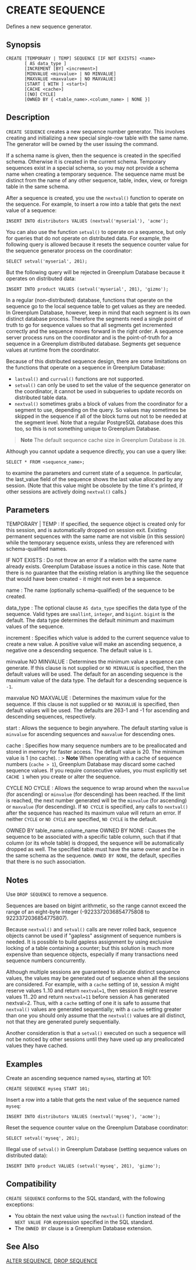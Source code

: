 # CREATE SEQUENCE

Defines a new sequence generator.

## Synopsis

``` {#sql_command_synopsis}
CREATE [TEMPORARY | TEMP] SEQUENCE [IF NOT EXISTS] <name>
       [ AS data_type ]
       [INCREMENT [BY] <increment>] 
       [MINVALUE <minvalue> | NO MINVALUE] 
       [MAXVALUE <maxvalue> | NO MAXVALUE] 
       [START [ WITH ] <start>] 
       [CACHE <cache>] 
       [[NO] CYCLE] 
       [OWNED BY { <table_name>.<column_name> | NONE }]
```

## Description

`CREATE SEQUENCE` creates a new sequence number generator. This involves creating and initializing a new special single-row table with the same name. The generator will be owned by the user issuing the command.

If a schema name is given, then the sequence is created in the specified schema. Otherwise it is created in the current schema. Temporary sequences exist in a special schema, so you may not provide a schema name when creating a temporary sequence. The sequence name must be distinct from the name of any other sequence, table, index, view, or foreign table in the same schema.

After a sequence is created, you use the `nextval()` function to operate on the sequence. For example, to insert a row into a table that gets the next value of a sequence:

```
INSERT INTO distributors VALUES (nextval('myserial'), 'acme');
```

You can also use the function `setval()` to operate on a sequence, but only for queries that do not operate on distributed data. For example, the following query is allowed because it resets the sequence counter value for the sequence generator process on the coordinator:

```
SELECT setval('myserial', 201);
```

But the following query will be rejected in Greenplum Database because it operates on distributed data:

```
INSERT INTO product VALUES (setval('myserial', 201), 'gizmo');
```

In a regular (non-distributed) database, functions that operate on the sequence go to the local sequence table to get values as they are needed. In Greenplum Database, however, keep in mind that each segment is its own distinct database process. Therefore the segments need a single point of truth to go for sequence values so that all segments get incremented correctly and the sequence moves forward in the right order. A sequence server process runs on the coordinator and is the point-of-truth for a sequence in a Greenplum distributed database. Segments get sequence values at runtime from the coordinator.

Because of this distributed sequence design, there are some limitations on the functions that operate on a sequence in Greenplum Database:

-   `lastval()` and `currval()` functions are not supported.
-   `setval()` can only be used to set the value of the sequence generator on the coordinator, it cannot be used in subqueries to update records on distributed table data.
-   `nextval()` sometimes grabs a block of values from the coordinator for a segment to use, depending on the query. So values may sometimes be skipped in the sequence if all of the block turns out not to be needed at the segment level. Note that a regular PostgreSQL database does this too, so this is not something unique to Greenplum Database.

> **Note**
> The default sequence cache size in Greenplum Database is `20`.

Although you cannot update a sequence directly, you can use a query like:

```
SELECT * FROM <sequence_name>;
```

to examine the parameters and current state of a sequence. In particular, the last_value field of the sequence shows the last value allocated by any session. (Note that this value might be obsolete by the time it's printed, if other sessions are actively doing `nextval()` calls.)

## Parameters

TEMPORARY | TEMP
:   If specified, the sequence object is created only for this session, and is automatically dropped on session exit. Existing permanent sequences with the same name are not visible (in this session) while the temporary sequence exists, unless they are referenced with schema-qualified names.

IF NOT EXISTS
:   Do not throw an error if a relation with the same name already exists. Greenplum Database issues a notice in this case. Note that there is no guarantee that the existing relation is anything like the sequence that would have been created - it might not even be a sequence.

name
:   The name (optionally schema-qualified) of the sequence to be created.

data_type
:   The optional clause `AS data_type` specifies the data type of the sequence. Valid types are `smallint`, `integer`, and `bigint`. `bigint` is the default. The data type determines the default minimum and maximum values of the sequence.

increment
:   Specifies which value is added to the current sequence value to create a new value. A positive value will make an ascending sequence, a negative one a descending sequence. The default value is `1`.

minvalue
NO MINVALUE
:   Determines the minimum value a sequence can generate. If this clause is not supplied or `NO MINVALUE` is specified, then the default values will be used. The default for an ascending sequence is the maximum value of the data type. The default for a descending sequence is `-1`.

maxvalue
NO MAXVALUE
:   Determines the maximum value for the sequence. If this clause is not supplied or `NO MAXVALUE` is specified, then default values will be used. The defaults are 263-1 and -1 for ascending and descending sequences, respectively.

start
:   Allows the sequence to begin anywhere. The default starting value is `minvalue` for ascending sequences and `maxvalue` for descending ones.

cache
:   Specifies how many sequence numbers are to be preallocated and stored in memory for faster access. The default value is 20. The minimum value is 1 (no cache).
:   > **Note** When operating with a cache of sequence numbers (`cache > 1`), Greenplum Database may discard some cached sequence values. If you require consecutive values, you must explicitly set `CACHE 1` when you create or alter the sequence.

CYCLE
NO CYCLE
:   Allows the sequence to wrap around when the `maxvalue` (for ascending) or `minvalue` (for descending) has been reached. If the limit is reached, the next number generated will be the `minvalue` (for ascending) or `maxvalue` (for descending). If `NO CYCLE` is specified, any calls to `nextval()` after the sequence has reached its maximum value will return an error. If neither `CYCLE` or `NO CYCLE` are specified, `NO CYCLE` is the default.

OWNED BY table_name.colume_name
OWNED BY NONE
:   Causes the sequence to be associated with a specific table column, such that if that column (or its whole table) is dropped, the sequence will be automatically dropped as well. The specified table must have the same owner and be in the same schema as the sequence. `OWNED BY NONE`, the default, specifies that there is no such association.

## Notes

Use `DROP SEQUENCE` to remove a sequence.

Sequences are based on bigint arithmetic, so the range cannot exceed the range of an eight-byte integer (-9223372036854775808 to 9223372036854775807).

Because `nextval()` and `setval()` calls are never rolled back, sequence objects cannot be used if "gapless" assignment of sequence numbers is needed. It is possible to build gapless assignment by using exclusive locking of a table containing a counter; but this solution is much more expensive than sequence objects, especially if many transactions need sequence numbers concurrently.

Although multiple sessions are guaranteed to allocate distinct sequence values, the values may be generated out of sequence when all the sessions are considered. For example, with a `cache` setting of `10`, session A might reserve values 1..10 and return `nextval=1`, then session B might reserve values 11..20 and return `nextval=11` before session A has generated nextval=2. Thus, with a `cache` setting of one it is safe to assume that `nextval()` values are generated sequentially; with a `cache` setting greater than one you should only assume that the `nextval()` values are all distinct, not that they are generated purely sequentially.

Another consideration is that a `setval()` executed on such a sequence will not be noticed by other sessions until they have used up any preallocated values they have cached.

## Examples

Create an ascending sequence named `myseq`, starting at 101:

```
CREATE SEQUENCE myseq START 101;
```

Insert a row into a table that gets the next value of the sequence named `myseq`:

```
INSERT INTO distributors VALUES (nextval('myseq'), 'acme'); 
```

Reset the sequence counter value on the Greenplum Database coordinator:

```
SELECT setval('myseq', 201);
```

Illegal use of `setval()` in Greenplum Database (setting sequence values on distributed data):

```
INSERT INTO product VALUES (setval('myseq', 201), 'gizmo'); 
```

## Compatibility

`CREATE SEQUENCE` conforms to the SQL standard, with the following exceptions:

-   You obtain the next value using the `nextval()` function instead of the `NEXT VALUE FOR` expression specified in the SQL standard.
-   The `OWNED BY` clause is a Greenplum Database extension.

## See Also

[ALTER SEQUENCE](/docs/sql-statements/sql-statement-alter-sequence.md), [DROP SEQUENCE](/docs/sql-statements/sql-statement-drop-sequence.md)



